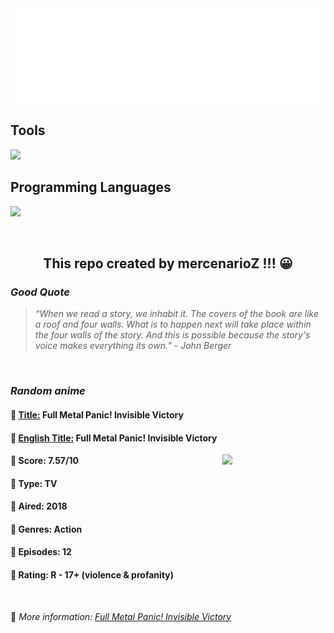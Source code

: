 
<img src="svg/nai.svg" />

<p>
  <h2>Tools</h2>
  <a href="https://skillicons.dev">
    <img src="https://skillicons.dev/icons?i=git,bash,vim,ubuntu,tensorflow,pytorch,docker,raspberrypi" />
  </a>

  <br />

  <h2>Programming Languages</h2>

  <a href="https://skillicons.dev">
    <img src="https://skillicons.dev/icons?i=python,c,cpp" />
  </a>
</p>

<br />

<h2 align="center">This repo created by mercenarioZ !!! 😀</h2>
<h3><i>Good Quote</i></h3>

<blockquote>
<i>
“When we read a story, we inhabit it. The covers of the book are like a roof and four walls. What is to happen next will take place within the four walls of the story. And this is possible because the story's voice makes everything its own.” - John Berger
</i>
</blockquote>

<br />

<h3><i>Random anime</i></h3>

<h4>
  <strong>🥭 <u>Title:</u></strong> Full Metal Panic! Invisible Victory
</h4>

<h4>🌿 <u>English Title:</u> Full Metal Panic! Invisible Victory</h4>

<img align="right" width="165" src=https://cdn.myanimelist.net/images/anime/1033/92011.jpg />

<h4>🌱 Score: 7.57/10</h4>

<h4>🌲 Type: TV</h4>

<h4>🌴 Aired: 2018</h4>

<h4>🌵 Genres: Action</h4>

<h4>🥑 Episodes: 12</h4>

<h4>🍏 Rating: R - 17+ (violence & profanity)</h4>

<br />

🍂 *More information: [Full Metal Panic! Invisible Victory](https://myanimelist.net/anime/31931/Full_Metal_Panic_Invisible_Victory)*
    